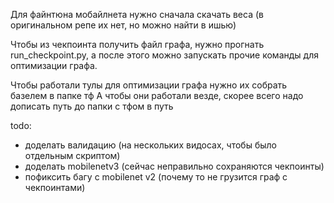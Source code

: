 Для файнтюна мобайлнета нужно сначала скачать веса (в оригинальном репе их нет, но можно найти в ишью)

Чтобы из чекпоинта получить файл графа, нужно прогнать run_checkpoint.py, а после этого можно запускать прочие команды
для оптимизации графа. 

Чтобы работали тулы для оптимизации графа нужно их собрать базелем в папке тф
А чтобы они работали везде, скорее всего надо дописать путь до папки с тфом в путь 

todo:
  - доделать валидацию (на нескольких видосах, чтобы было отдельным скриптом)
  - доделать mobilenetv3 (сейчас неправильно сохраняются чекпоинты)
  - пофиксить багу с mobilenet v2  (почему то не грузится граф с чекпоинтами) 